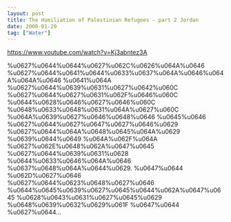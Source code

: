```yaml
---
layout: post
title: The Humiliation of Palestinian Refugees - part 2 Jordan
date: 2008-01-29
tag: ["Water"]
---
```


https://www.youtube.com/watch?v=Kj3abntez3A  

%u0627%u0644%u0644%u0627%u062C%u0626%u064A%u0646 %u0627%u0644%u0641%u0644%u0633%u0637%u064A%u0646%u064A%u064A%u0646 %u0641%u064A %u0627%u0644%u0639%u0631%u0627%u0642%u060C %u0627%u0644%u0627%u0631%u062F%u0646%u060C %u0644%u0628%u0646%u0627%u0646%u060C %u0648%u0633%u0648%u0631%u064A%u0627%u060C %u064A%u0639%u0627%u0646%u0648%u0646 %u0645%u0646 %u0627%u0644%u0627%u0647%u0627%u0646%u0629 %u0627%u0644%u064A%u0648%u0645%u064A%u0629 %u0639%u0644%u0649 %u064A%u062F%u064A %u0627%u062E%u0648%u062A%u0647%u0645 %u0627%u0644%u0639%u0631%u0628 %u0644%u0633%u0646%u064A%u0646 %u0637%u0648%u064A%u0644%u0629. %u0647%u0644 %u062D%u0627%u0646 %u0627%u0644%u0623%u0648%u0627%u0646 %u0644%u0645%u0639%u0627%u0645%u0644%u062A%u0647%u0645 %u0628%u0643%u0631%u0627%u0645%u0629 %u0648%u0639%u0632%u0629%u061F %u0647%u0644 %u0627%u0644...